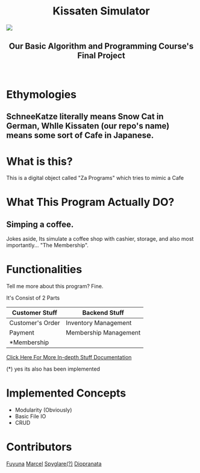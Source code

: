 <h1 align="center">Kissaten Simulator</h1>
<img src="./docs/title.png"> 
<h2 align="center">Our Basic Algorithm and Programming Course's Final Project</h2>
</br>

# Ethymologies
## SchneeKatze literally means Snow Cat in German, Whlle Kissaten (our repo's name) means some sort of Cafe in Japanese.

# What is this?
This is a digital object called "Za Programs" which tries to mimic a Cafe 

# What This Program Actually DO?
## Simping a coffee.
Jokes aside, Its simulate a coffee shop with cashier, storage, and also most importantly... "The Membership".

# Functionalities
Tell me more about this program? Fine.

It's Consist of 2 Parts

| Customer Stuff   | Backend Stuff          |
-------------------|-------------------------
| Customer's Order | Inventory Management   |
| Payment          | Membership Management  |
| *Membership      |                        |

[Click Here For More In-depth Stuff Documentation](./docs/modulesBreakdown.md)

(*) yes its also has been implemented

# Implemented Concepts
- Modularity (Obviously)
- Basic File IO
- CRUD

# Contributors
[Fuyuna](https://github.com/nmluci) [Marcel](https://github.com/M-2002) [Spyglare(?)](https://github.com/spyglare) [Diopranata](https://github.com/Diopranata01)
